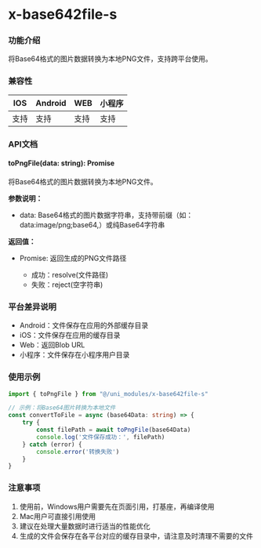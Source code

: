 # x-base642file-s

### 功能介绍

将Base64格式的图片数据转换为本地PNG文件，支持跨平台使用。

### 兼容性

| IOS | Android | WEB | 小程序 |
| --- | --- | --- | --- |
| 支持 | 支持 | 支持 | 支持 |

### API文档

#### toPngFile(data: string): Promise<string>

将Base64格式的图片数据转换为本地PNG文件。

**参数说明：**
- data: Base64格式的图片数据字符串，支持带前缀（如：data:image/png;base64,）或纯Base64字符串

**返回值：**
- Promise<string>: 返回生成的PNG文件路径
  - 成功：resolve(文件路径)
  - 失败：reject(空字符串)

### 平台差异说明

- Android：文件保存在应用的外部缓存目录
- iOS：文件保存在应用的缓存目录
- Web：返回Blob URL
- 小程序：文件保存在小程序用户目录

### 使用示例

```ts
import { toPngFile } from "@/uni_modules/x-base642file-s"

// 示例：将Base64图片转换为本地文件
const convertToFile = async (base64Data: string) => {
    try {
        const filePath = await toPngFile(base64Data)
        console.log('文件保存成功：', filePath)
    } catch (error) {
        console.error('转换失败')
    }
}
```

### 注意事项

1. 使用前，Windows用户需要先在页面引用，打基座，再编译使用
2. Mac用户可直接引用使用
3. 建议在处理大量数据时进行适当的性能优化
4. 生成的文件会保存在各平台对应的缓存目录中，请注意及时清理不需要的文件